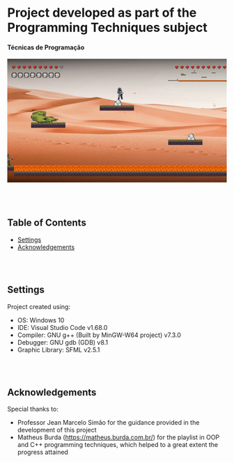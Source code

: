 # Project developed as part of the Programming Techniques subject 
#### Técnicas de Programação

![Alt Text](README/main_gOpKaMqdRP_AdobeExpress.gif)

<br/><br/>

## Table of Contents
* [Settings](#settings)
* [Acknowledgements](#acknowledgements)

<br/><br/>

## Settings
Project created using:
* OS: Windows 10
* IDE: Visual Studio Code v1.68.0
* Compiler: GNU g++ (Built by MinGW-W64 project) v7.3.0
* Debugger: GNU gdb (GDB) v8.1
* Graphic Library: SFML v2.5.1

<br/><br/>

## Acknowledgements
Special thanks to:
* Professor Jean Marcelo Simão for the guidance provided in the development of this project
* Matheus Burda (https://matheus.burda.com.br/) for the playlist in OOP and C++ programming techniques, which helped to a great extent the progress attained
